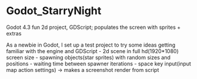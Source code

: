 # Godot_StarryNight
Godot 4.3 fun 2d project, GDScript; populates the screen with sprites + extras 

As a newbie in Godot, I set up a test project to try some ideas getting familiar with the engine and GDScript
	- 2d scene in full hd(1920*1080) screen size
	- spawning objects(star sprites) with random sizes and positions
	- waiting time between spawner iterations
	- space key input(input map action settings) -> makes a screenshot render from script
